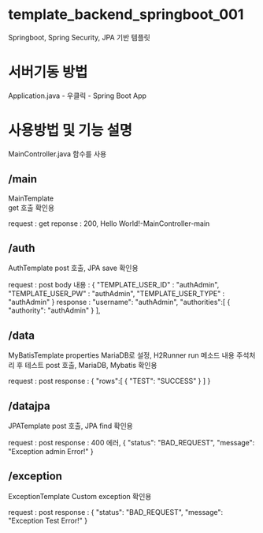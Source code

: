 # template_backend_springboot_001
Springboot, Spring Security, JPA 기반 템플릿

# 서버기동 방법
Application.java - 우클릭 - Spring Boot App

# 사용방법 및 기능 설명
MainController.java 함수를 사용

## /main

MainTemplate  
get 호출 확인용

request : get
reponse : 200, Hello World!-MainController-main

## /auth

AuthTemplate
post 호출, JPA save 확인용

request : post
body 내용 :
{
"TEMPLATE_USER_ID" : "authAdmin",
"TEMPLATE_USER_PW" : "authAdmin",
"TEMPLATE_USER_TYPE" : "authAdmin"
}
response : 
"username": "authAdmin",
"authorities":[
{
"authority": "authAdmin"
}
],

## /data

MyBatisTemplate
properties MariaDB로 설정, H2Runner run 메소드 내용 주석처리 후 테스트
post 호출, MariaDB, Mybatis 확인용

request : post
response :
{
"rows":[
{
"TEST": "SUCCESS"
}
]
}

## /datajpa

JPATemplate
post 호출, JPA find 확인용

request : post
response : 
400 에러,
{
"status": "BAD_REQUEST",
"message": "Exception admin Error!"
}

## /exception

ExceptionTemplate
Custom exception 확인용

request : post
response :
{
"status": "BAD_REQUEST",
"message": "Exception Test Error!"
}
